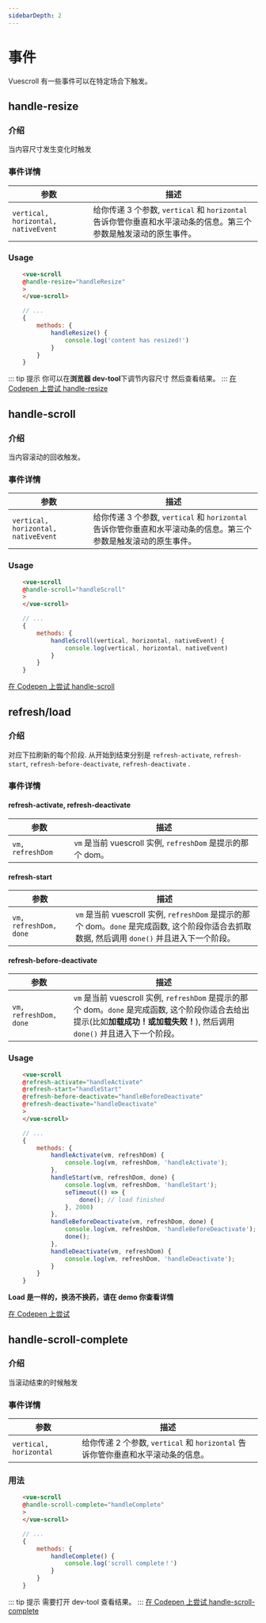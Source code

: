 ```yaml
---
sidebarDepth: 2
---
```


# 事件

Vuescroll 有一些事件可以在特定场合下触发。

## handle-resize

### 介绍

当内容尺寸发生变化时触发

### 事件详情

| 参数                                | 描述                                                                                                             |
| ----------------------------------- | ---------------------------------------------------------------------------------------------------------------- |
| `vertical, horizontal, nativeEvent` | 给你传递 3 个参数, `vertical` 和 `horizontal` 告诉你管你垂直和水平滚动条的信息。第三个参数是触发滚动的原生事件。 |

### Usage

```html
    <vue-scroll
    @handle-resize="handleResize"
    >
    </vue-scroll>
```

```javascript
    // ...
    {
        methods: {
            handleResize() {
                console.log('content has resized!')
            }
        }
    }
```

::: tip 提示
你可以在**浏览器 dev-tool**下调节内容尺寸 然后查看结果。
:::
[在 Codepen 上尝试 handle-resize](https://codepen.io/wangyi7099/pen/JLrVON)

## handle-scroll

### 介绍

当内容滚动的回收触发。

### 事件详情

| 参数                                | 描述                                                                                                             |
| ----------------------------------- | ---------------------------------------------------------------------------------------------------------------- |
| `vertical, horizontal, nativeEvent` | 给你传递 3 个参数, `vertical` 和 `horizontal` 告诉你管你垂直和水平滚动条的信息。第三个参数是触发滚动的原生事件。 |

### Usage

```html
    <vue-scroll
    @handle-scroll="handleScroll"
    >
    </vue-scroll>
```

```javascript
    // ...
    {
        methods: {
            handleScroll(vertical, horizontal, nativeEvent) {
                console.log(vertical, horizontal, nativeEvent)
            }
        }
    }
```

[在 Codepen 上尝试 handle-scroll](https://codepen.io/wangyi7099/pen/geGydZ)

## refresh/load

### 介绍

对应下拉刷新的每个阶段. 从开始到结束分别是 `refresh-activate`, `refresh-start`, `refresh-before-deactivate`, `refresh-deactivate` .

### 事件详情

#### refresh-activate, refresh-deactivate

| 参数             | 描述                                                        |
| ---------------- | ----------------------------------------------------------- |
| `vm, refreshDom` | `vm` 是当前 vuescroll 实例, `refreshDom` 是提示的那个 dom。 |

#### refresh-start

| 参数                   | 描述                                                                                                                                           |
| ---------------------- | ---------------------------------------------------------------------------------------------------------------------------------------------- |
| `vm, refreshDom, done` | `vm` 是当前 vuescroll 实例, `refreshDom` 是提示的那个 dom。`done` 是完成函数, 这个阶段你适合去抓取数据, 然后调用 `done()` 并且进入下一个阶段。 |

#### refresh-before-deactivate

| 参数                   | 描述                                                                                                                                                                               |
| ---------------------- | ---------------------------------------------------------------------------------------------------------------------------------------------------------------------------------- |
| `vm, refreshDom, done` | `vm` 是当前 vuescroll 实例, `refreshDom` 是提示的那个 dom。`done` 是完成函数, 这个阶段你适合去给出提示(比如**加载成功！**或**加载失败！**), 然后调用 `done()` 并且进入下一个阶段。 |

### Usage

```html
    <vue-scroll
    @refresh-activate="handleActivate"
    @refresh-start="handleStart"
    @refresh-before-deactivate="handleBeforeDeactivate"
    @refresh-deactivate="handleDeactivate"
    >
    </vue-scroll>
```

```javascript
    // ...
    {
        methods: {
            handleActivate(vm, refreshDom) {
                console.log(vm, refreshDom, 'handleActivate');
            },
            handleStart(vm, refreshDom, done) {
                console.log(vm, refreshDom, 'handleStart');
                seTimeout(() => {
                    done(); // load finished
                }, 2000)
            },
            handleBeforeDeactivate(vm, refreshDom, done) {
                console.log(vm, refreshDom, 'handleBeforeDeactivate');
                done();
            },
            handleDeactivate(vm, refreshDom) {
                console.log(vm, refreshDom, 'handleDeactivate');
            }
        }
    }
```

**Load 是一样的，换汤不换药，请在 demo 你查看详情**

[在 Codepen 上尝试](https://codepen.io/wangyi7099/pen/pLXyOQ)

## handle-scroll-complete

### 介绍

当滚动结束的时候触发

### 事件详情

| 参数                   | 描述                                                                             |
| ---------------------- | -------------------------------------------------------------------------------- |
| `vertical, horizontal` | 给你传递 2 个参数, `vertical` 和 `horizontal` 告诉你管你垂直和水平滚动条的信息。 |

### 用法

```html
    <vue-scroll
    @handle-scroll-complete="handleComplete"
    >
    </vue-scroll>
```

```javascript
    // ...
    {
        methods: {
            handleComplete() {
                console.log('scroll complete！')
            }
        }
    }
```

::: tip 提示
需要打开 dev-tool 查看结果。
:::
[在 Codepen 上尝试 handle-scroll-complete](https://codepen.io/wangyi7099/pen/YLVBNe)
